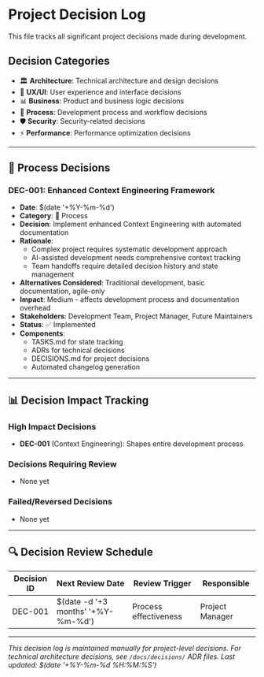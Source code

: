 # Project Decision Log

This file tracks all significant project decisions made during development.

## Decision Categories
- 🏛️ **Architecture**: Technical architecture and design decisions
- 🎨 **UX/UI**: User experience and interface decisions
- 📊 **Business**: Product and business logic decisions
- 🔧 **Process**: Development process and workflow decisions
- 🛡️ **Security**: Security-related decisions
- ⚡ **Performance**: Performance optimization decisions

---

## 🔧 **Process Decisions**

### DEC-001: Enhanced Context Engineering Framework
- **Date**: $(date '+%Y-%m-%d')
- **Category**: 🔧 Process
- **Decision**: Implement enhanced Context Engineering with automated documentation
- **Rationale**:
  - Complex project requires systematic development approach
  - AI-assisted development needs comprehensive context tracking
  - Team handoffs require detailed decision history and state management
- **Alternatives Considered**: Traditional development, basic documentation, agile-only
- **Impact**: Medium - affects development process and documentation overhead
- **Stakeholders**: Development Team, Project Manager, Future Maintainers
- **Status**: ✅ Implemented
- **Components**:
  - TASKS.md for state tracking
  - ADRs for technical decisions
  - DECISIONS.md for project decisions
  - Automated changelog generation

---

## 📊 **Decision Impact Tracking**

### High Impact Decisions
- **DEC-001** (Context Engineering): Shapes entire development process

### Decisions Requiring Review
- None yet

### Failed/Reversed Decisions
- None yet

---

## 🔍 **Decision Review Schedule**

| Decision ID | Next Review Date | Review Trigger | Responsible |
|-------------|------------------|----------------|-------------|
| DEC-001 | $(date -d '+3 months' '+%Y-%m-%d') | Process effectiveness | Project Manager |

---

*This decision log is maintained manually for project-level decisions.*
*For technical architecture decisions, see `/docs/decisions/` ADR files.*
*Last updated: $(date '+%Y-%m-%d %H:%M:%S')*
